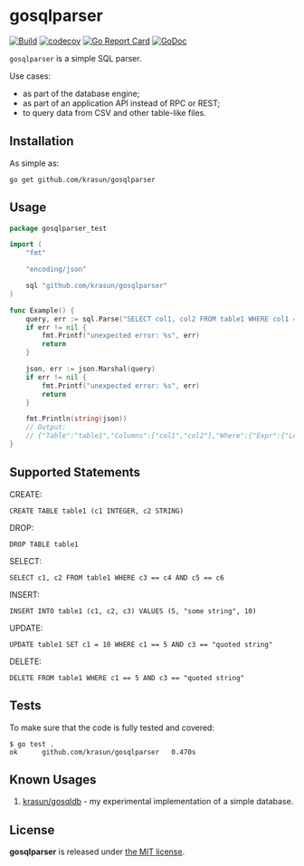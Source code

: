 # gosqlparser

[![Build](https://github.com/krasun/gosqlparser/actions/workflows/build.yml/badge.svg?branch=main)](https://github.com/krasun/gosqlparser/actions/workflows/build.yml)
[![codecov](https://codecov.io/gh/krasun/gosqlparser/branch/main/graph/badge.svg?token=8NU6LR4FQD)](https://codecov.io/gh/krasun/gosqlparser)
[![Go Report Card](https://goreportcard.com/badge/github.com/krasun/gosqlparser)](https://goreportcard.com/report/github.com/krasun/gosqlparser)
[![GoDoc](https://godoc.org/https://godoc.org/github.com/krasun/gosqlparser?status.svg)](https://godoc.org/github.com/krasun/gosqlparser)

`gosqlparser` is a simple SQL parser.

Use cases: 
- as part of the database engine; 
- as part of an application API instead of RPC or REST; 
- to query data from CSV and other table-like files.

## Installation

As simple as:

```
go get github.com/krasun/gosqlparser
```

## Usage 

```go
package gosqlparser_test

import (
	"fmt"

	"encoding/json"

	sql "github.com/krasun/gosqlparser"
)

func Example() {
	query, err := sql.Parse("SELECT col1, col2 FROM table1 WHERE col1 == \"abc\" AND col3 == 5 LIMIT 10")
	if err != nil {
		fmt.Printf("unexpected error: %s", err)
		return
	}

	json, err := json.Marshal(query)
	if err != nil {
		fmt.Printf("unexpected error: %s", err)
		return
	}

	fmt.Println(string(json))
	// Output:
	// {"Table":"table1","Columns":["col1","col2"],"Where":{"Expr":{"Left":{"Left":{"Name":"col1"},"Operator":0,"Right":{"Value":"\"abc\""}},"Operator":1,"Right":{"Left":{"Name":"col3"},"Operator":0,"Right":{"Value":"5"}}}},"Limit":"10"}
}
```

## Supported Statements

CREATE: 
```
CREATE TABLE table1 (c1 INTEGER, c2 STRING)
```

DROP: 
```
DROP TABLE table1
```

SELECT: 
```
SELECT c1, c2 FROM table1 WHERE c3 == c4 AND c5 == c6
```

INSERT: 
```
INSERT INTO table1 (c1, c2, c3) VALUES (5, "some string", 10)
```

UPDATE: 
```
UPDATE table1 SET c1 = 10 WHERE c1 == 5 AND c3 == "quoted string"
```

DELETE: 
```
DELETE FROM table1 WHERE c1 == 5 AND c3 == "quoted string"
```

## Tests 

To make sure that the code is fully tested and covered:

```
$ go test .
ok  	github.com/krasun/gosqlparser	0.470s
```

## Known Usages 

1. [krasun/gosqldb](https://github.com/krasun/gosqldb) - my experimental implementation of a simple database.

## License 

**gosqlparser** is released under [the MIT license](LICENSE).
